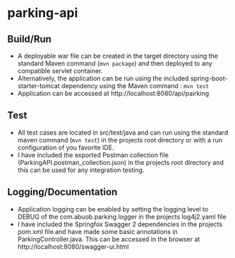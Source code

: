 # parking-api

## Build/Run 

* A deployable war file can be created in the target directory using the standard Maven command (`mvn package`) and then deployed to any compatible servlet container. 
* Alternatively, the application can be run using the included spring-boot-starter-tomcat dependency using the Maven command : `mvn test`
* Application can be accessed at http://localhost:8080/api/pairking

## Test
* All test cases are located in src/test/java and can run using the standard maven command (`mvn test`) in the projects root directory or with a run configuration of you favorite IDE.
* I have included the exported Postman collection file (ParkingAPI.postman_collection.json) in the projects root directory and this can be used for any integration testing. 

## Logging/Documentation 
* Application logging can be enabled by setting the logging level to DEBUG of the com.abuob.parking logger in the projects log4j2.yaml file
* I have included the Springfox Swagger 2 dependencies in the projects pom.xml file and have made some basic annotations in ParkingController.java. This can be accessed in the browser at http://localhost:8080/swagger-ui.html

